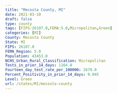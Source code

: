 ```yaml
---
title: "Mecosta County, MI"
date: 2021-03-10
draft: false
type: county
tags: [FIPS:26107.0,FEMA:5.0,Micropolitan,Green]
categories: [MI]
County: Mecosta County
State: MI
FIPS: 26107.0
FEMA_Region: 5.0
Population: 43453.0
NCHS_Urban_Rural_Classification: Micropolitan
Tests_in_prior_14_days: 1164.0
Fourteen_day_test_rate_per_100000: 2679.0
Percent_Positivity_in_prior_14_days: 0.045
Level: Green
url: /states/MI/mecosta-county
---
```



